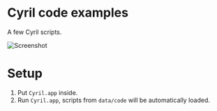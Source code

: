 # Cyril code examples

A few Cyril scripts.

![Screenshot](https://github.com/marcinbiegun/cyril-examples/raw/master/docs/screenshot.png)

# Setup

1. Put `Cyril.app` inside.
2. Run `Cyril.app`, scripts from `data/code` will be automatically loaded.

